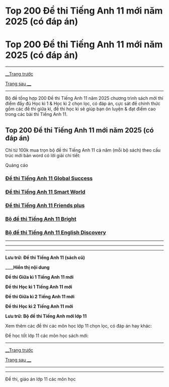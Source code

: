 # Top 200 Đề thi Tiếng Anh 11 mới năm 2025 (có đáp án)

# Top 200 Đề thi Tiếng Anh 11 mới năm 2025 (có đáp án)

* * *

[__Trang trước](https://vietjack.com/de-kiem-tra-lop-11/index.jsp)

[Trang sau __](https://vietjack.com/de-kiem-tra-lop-11/de-kiem-tra-1-tiet-tieng-anh-11-thi-diem-hoc-ki-1.jsp)

* * *

Bộ đề tổng hợp 200 Đề thi Tiếng Anh 11 năm 2025 chương trình sách mới thí điểm đầy đủ Học kì 1 & Học kì 2 chọn lọc, có đáp án, cực sát đề chính thức gồm các đề thi giữa kì, đề thi học kì sẽ giúp bạn ôn luyện & đạt điểm cao trong các bài thi Tiếng Anh 11.

## Top 200 Đề thi Tiếng Anh 11 mới năm 2025 (có đáp án)

Chỉ từ 100k mua trọn bộ đề thi Tiếng Anh 11 cả năm (mỗi bộ sách) theo cấu trúc mới bản word có lời giải chi tiết:

Quảng cáo

### [**Đề thi Tiếng Anh 11 Global Success**](https://vietjack.com/de-kiem-tra-lop-11/de-thi-tieng-anh-11-global-success.jsp)

### [**Đề thi Tiếng Anh 11 Smart World**](https://vietjack.com/de-kiem-tra-lop-11/de-thi-tieng-anh-11-smart-world.jsp)

### [**Đề thi Tiếng Anh 11 Friends plus**](https://vietjack.com/de-kiem-tra-lop-11/de-thi-tieng-anh-11-friends-plus.jsp)

### [**Bộ đề thi Tiếng Anh 11 Bright**](https://vietjack.com/de-kiem-tra-lop-11/bo-de-thi-tieng-anh-11-bright.jsp)

### [**Bộ đề thi Tiếng Anh 11 English Discovery**](https://vietjack.com/de-kiem-tra-lop-11/bo-de-thi-tieng-anh-11-english-discovery.jsp)

* * *

* * *

* * *

**Lưu trữ: Đề thi Tiếng Anh 11 (sách cũ)**

____**Hiển thị nội dung**

**Đề thi Giữa kì 1 Tiếng Anh 11 mới**

**Đề thi Học kì 1 Tiếng Anh 11 mới**

**Đề thi Giữa kì 2 Tiếng Anh 11 mới**

**Đề thi Học kì 2 Tiếng Anh 11 mới**

**Lưu trữ: Bộ đề thi Tiếng Anh mới lớp 11**

Xem thêm các đề thi các môn học lớp 11 chọn lọc, có đáp án hay khác:

Để học tốt lớp 11 các môn học sách mới:

* * *

[__Trang trước](https://vietjack.com/de-kiem-tra-lop-11/index.jsp)

[Trang sau __](https://vietjack.com/de-kiem-tra-lop-11/de-kiem-tra-1-tiet-tieng-anh-11-thi-diem-hoc-ki-1.jsp)

* * *

* * *

Đề thi, giáo án lớp 11 các môn học
